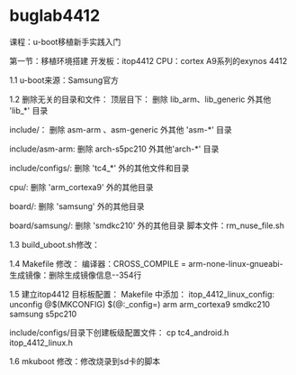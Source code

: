 # buglab4412
课程：u-boot移植新手实践入门

第一节：移植环境搭建
开发板：itop4412 
CPU：cortex A9系列的exynos 4412

1.1 u-boot来源：Samsung官方

1.2 删除无关的目录和文件：
顶层目下：
删除 lib_arm、lib_generic 外其他 'lib_*' 目录

include/：
删除 asm-arm 、asm-generic 外其他 'asm-*' 目录

include/asm-arm:
删除 arch-s5pc210 外其他'arch-*' 目录

include/configs/:
删除 'tc4_*' 外的其他文件和目录

cpu/:
删除 'arm_cortexa9' 外的其他目录

board/:
删除 'samsung' 外的其他目录

board/samsung/:
删除 'smdkc210' 外的其他目录
脚本文件：rm_nuse_file.sh


1.3 build_uboot.sh修改：

1.4 Makefile 修改：
编译器：CROSS_COMPILE = arm-none-linux-gnueabi-
生成镜像：删除生成镜像信息--354行


1.5 建立itop4412 目标板配置：
Makefile 中添加：
itop_4412_linux_config: unconfig
    @$(MKCONFIG) $(@:_config=) arm arm_cortexa9 smdkc210 samsung s5pc210
    
include/configs/目录下创建板级配置文件：
cp tc4_android.h  itop_4412_linux.h

1.6 mkuboot 修改：修改烧录到sd卡的脚本


